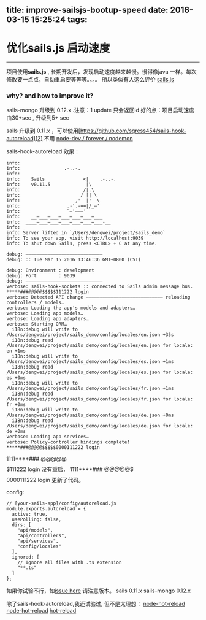 title: improve-sailsjs-bootup-speed
date: 2016-03-15 15:25:24
tags:
---
# 优化sails.js 启动速度


---
项目使用**sails.js** , 长期开发后，发现启动速度越来越慢。慢得像java 一样。每次修改要一点点，自动重启要等等等。。。。
所以类似有人这么评价 [sails.js][1]

### why? and how to improve it?

sails-mongo 升级到 0.12.x .注意：1 update 只会返回id
好的点：项目启动速度由30+sec , 升级到5+ sec

sails 升级到 0.11.x ，可以使用[https://github.com/sgress454/sails-hook-autoreload][2]
不用 [node-dev / forever / nodemon][3]

sails-hook-autoreload 效果：


    info: 
    info:                .-..-.
    info: 
    info:    Sails              <|    .-..-.
    info:    v0.11.5             |\
    info:                       /|.\
    info:                      / || \
    info:                    ,'  |'  \
    info:                 .-'.-==|/_—'
    info:                 `—'———' 
    info:    __—___—___—___—___—___—___
    info:  ____—___—___—___—___—___—___-__
    info: 
    info: Server lifted in `/Users/dengwei/project/sails_demo`
    info: To see your app, visit http://localhost:9039
    info: To shut down Sails, press <CTRL> + C at any time.
    
    debug: ————————————————————————————
    debug: :: Tue Mar 15 2016 13:46:36 GMT+0800 (CST)
    
    debug: Environment : development
    debug: Port        : 9039
    debug: ————————————————————————————
    verbose: sails-hook-sockets :: connected to Sails admin message bus.
    *****###@@@@@$$$$$111222 login
    verbose: Detected API change ———————————————————————————— reloading controllers / models…
    verbose: Loading the app's models and adapters…
    verbose: Loading app models…
    verbose: Loading app adapters…
    verbose: Starting ORM…
      i18n:debug will write to /Users/dengwei/project/sails_demo/config/locales/en.json +35s
      i18n:debug read /Users/dengwei/project/sails_demo/config/locales/en.json for locale: en +1ms
      i18n:debug will write to /Users/dengwei/project/sails_demo/config/locales/es.json +1ms
      i18n:debug read /Users/dengwei/project/sails_demo/config/locales/es.json for locale: es +0ms
      i18n:debug will write to /Users/dengwei/project/sails_demo/config/locales/fr.json +1ms
      i18n:debug read /Users/dengwei/project/sails_demo/config/locales/fr.json for locale: fr +0ms
      i18n:debug will write to /Users/dengwei/project/sails_demo/config/locales/de.json +0ms
      i18n:debug read /Users/dengwei/project/sails_demo/config/locales/de.json for locale: de +0ms
    verbose: Loading app services…
    verbose: Policy-controller bindings complete!
    *****###@@@@@$$$$$0000111222 login

1111****### @@@@@$$$$$111222 login  
没有重启，
1111****### @@@@@$$$$$0000111222 login 更新了代码。

config:

    // [your-sails-app]/config/autoreload.js
    module.exports.autoreload = {
      active: true,
      usePolling: false,
      dirs: [
        "api/models",
        "api/controllers",
        "api/services",
        "config/locales"
      ],
      ignored: [
        // Ignore all files with .ts extension
        "**.ts"
      ]
    };

如果你试验不行，如[issue here][4] 请注意版本。
sails 0.11.x sails-mongo 0.12.x 

除了sails-hook-autoreload,我还试验过, 但不是太理想：
[node-hot-reload][5]
[node-hot-reload][6]
[hot-reload][7]


  [1]: http://nathanleclaire.com/blog/2013/12/28/the-good-the-bad-and-the-ugly-of-sails-dot-js-realtime-javascript-mvc-framework/
  [2]: https://github.com/sgress454/sails-hook-autoreload
  [3]: https://coderwall.com/p/njcr7w/sails-js-sick-of-restarting-your-server
  [4]: https://github.com/sgress454/sails-hook-autoreload/issues/45
  [5]: https://github.com/philidem/node-hot-reload
  [6]: https://github.com/shimondoodkin/node-hot-reload
  [7]: https://www.npmjs.com/package/hot-reload
